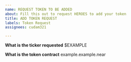 ```yaml
---
name: REQUEST TOKEN TO BE ADDED
about: Fill this out to request HEROES to add your token
title: ADD TOKEN REQUEST
labels: Token Request
assignees: cudam321

---
```


**What is the ticker requested**
$EXAMPLE

**What is the token contract**
example.example.near

